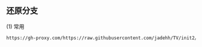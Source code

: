 ## 还原分支
(1) 常用
```bash
https://gh-proxy.com/https://raw.githubusercontent.com/jadehh/TV/init2/config1.json

```

